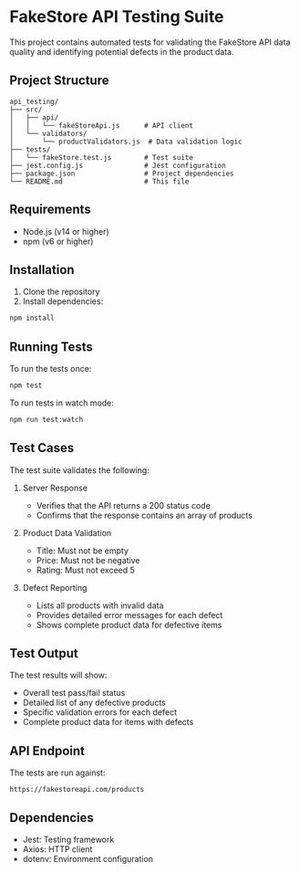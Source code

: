 # FakeStore API Testing Suite

This project contains automated tests for validating the FakeStore API data quality and identifying potential defects in the product data.

## Project Structure

```
api_testing/
├── src/
│   ├── api/
│   │   └── fakeStoreApi.js      # API client
│   └── validators/
│       └── productValidators.js  # Data validation logic
├── tests/
│   └── fakeStore.test.js        # Test suite
├── jest.config.js               # Jest configuration
├── package.json                 # Project dependencies
└── README.md                    # This file
```

## Requirements

- Node.js (v14 or higher)
- npm (v6 or higher)

## Installation

1. Clone the repository
2. Install dependencies:
```bash
npm install
```

## Running Tests

To run the tests once:
```bash
npm test
```

To run tests in watch mode:
```bash
npm run test:watch
```

## Test Cases

The test suite validates the following:

1. Server Response
   - Verifies that the API returns a 200 status code
   - Confirms that the response contains an array of products

2. Product Data Validation
   - Title: Must not be empty
   - Price: Must not be negative
   - Rating: Must not exceed 5

3. Defect Reporting
   - Lists all products with invalid data
   - Provides detailed error messages for each defect
   - Shows complete product data for defective items

## Test Output

The test results will show:
- Overall test pass/fail status
- Detailed list of any defective products
- Specific validation errors for each defect
- Complete product data for items with defects

## API Endpoint

The tests are run against:
```
https://fakestoreapi.com/products
```

## Dependencies

- Jest: Testing framework
- Axios: HTTP client
- dotenv: Environment configuration 